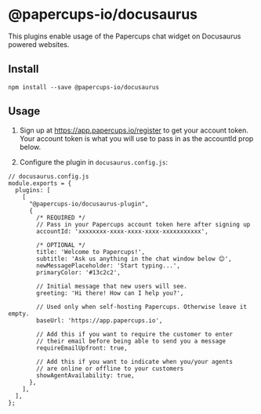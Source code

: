 # @papercups-io/docusaurus

This plugins enable usage of the Papercups chat widget on Docusaurus powered websites.

## Install

```
npm install --save @papercups-io/docusaurus
```

## Usage

1. Sign up at https://app.papercups.io/register to get your account token. Your account token is what you will use to pass in as the accountId prop below.

2. Configure the plugin in `docusaurus.config.js`:

```
// docusaurus.config.js
module.exports = {
  plugins: [
    [
      "@papercups-io/docusaurus-plugin",
      {
        /* REQUIRED */
        // Pass in your Papercups account token here after signing up
        accountId: 'xxxxxxxx-xxxx-xxxx-xxxx-xxxxxxxxxxx',

        /* OPTIONAL */
        title: 'Welcome to Papercups!',
        subtitle: 'Ask us anything in the chat window below 😊',
        newMessagePlaceholder: 'Start typing...',
        primaryColor: '#13c2c2',

        // Initial message that new users will see.
        greeting: 'Hi there! How can I help you?',

        // Used only when self-hosting Papercups. Otherwise leave it empty.
        baseUrl: 'https://app.papercups.io',

        // Add this if you want to require the customer to enter
        // their email before being able to send you a message
        requireEmailUpfront: true,

        // Add this if you want to indicate when you/your agents
        // are online or offline to your customers
        showAgentAvailability: true,
      },
    ],
  ],
};
```
